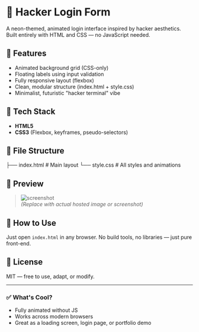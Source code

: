 # 🧪 Hacker Login Form

A neon-themed, animated login interface inspired by hacker aesthetics. Built entirely with HTML and CSS — no JavaScript needed.

## 🎯 Features

- Animated background grid (CSS-only)
- Floating labels using input validation
- Fully responsive layout (flexbox)
- Clean, modular structure (index.html + style.css)
- Minimalist, futuristic "hacker terminal" vibe

## 🚀 Tech Stack

- **HTML5**
- **CSS3** (Flexbox, keyframes, pseudo-selectors)

## 📁 File Structure
├── index.html # Main layout
└── style.css # All styles and animations


## 📸 Preview

> ![screenshot](path/to/screenshot.png)  
*(Replace with actual hosted image or screenshot)*

## 🔧 How to Use

Just open `index.html` in any browser. No build tools, no libraries — just pure front-end.

## 📜 License

MIT — free to use, adapt, or modify.

---

### ✅ What's Cool?

- Fully animated without JS
- Works across modern browsers
- Great as a loading screen, login page, or portfolio demo



